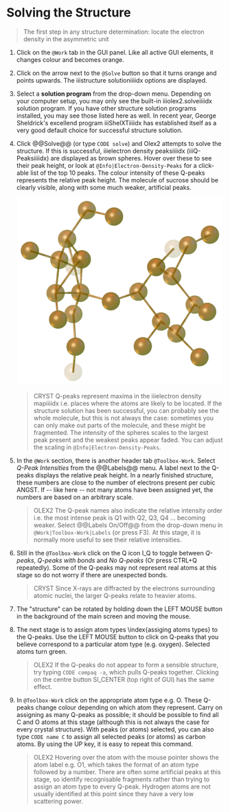# Solving the Structure
> The first step in any structure determination: locate the electron density in the asymmetric unit

1. Click on the `@Work` tab in the GUI panel. Like all active GUI elements, it changes colour and becomes orange.
2. Click on the arrow next to the `@Solve` button so that it turns orange and points upwards. The iiistructure solutioniiiidx options are displayed.
3. Select a **solution program** from the drop-down menu. Depending on your computer setup, you may only see the built-in iiiolex2.solveiiiidx solution program. If you have other structure solution programs installed, you may see those listed here as well. In recent year, George Sheldrick's excellend program iiiShelXTiiiidx has established itself as a very good default choice for successful structure solution.
4. Click @@Solve@@ (or type `CODE solve`) and Olex2 attempts to solve the structure. If this is successful, iiielectron density peaksiiiidx (iiiQ-Peaksiiiidx) are displayed as brown spheres. Hover over these to see their peak height, or look at `@Info|Electron-Density-Peaks` for a click-able list of the top 10 peaks. The colour intensity of these Q-peaks represents the relative peak height. The molecule of sucrose should be clearly visible, along with some much weaker, artificial peaks.

    ![40 Sucrose Q-Peaks. You can easily recognise the structure from the position of the electron density peaks.](sucrose_peaks.png)

    >CRYST Q-peaks represent maxima in the iiielectron density mapiiiidx  i.e. places where the atoms are likely to be located. If the structure solution has been successful, you can probably see the whole molecule, but this is not always the case: sometimes you can only make out parts of the molecule, and these might be fragmented. The intensity of the spheres scales to the largest peak present and the weakest peaks appear faded. You can adjust the scaling in `@Info|Electron-Density-Peaks`.

5. In the `@Work` section, there is another header tab `@Toolbox-Work`. Select *Q-Peak Intensities* from the @@Labels@@ menu. A label next to the Q-peaks displays the relative peak height. In a nearly finished structure, these numbers are close to the number of electrons present per cubic ANGST. If -- like here -- not many atoms have been assigned yet, the numbers are based on an arbitrary scale.

    >OLEX2 The Q-peak names also indicate the relative intensity order i.e. the most intense peak is Q1 with Q2, Q3, Q4 ... becoming weaker. Select @@Labels On/Off@@ from the drop-down menu in `@Work|Toolbox-Work|Labels` (or press F3). At this stage, it is normally more useful to see their relative intensities.

6. Still in the `@Toolbox-Work` click on the Q icon I_Q to toggle between *Q-peaks*, *Q-peaks with bonds* and *No Q-peaks* (Or press CTRL+Q repeatedly). Some of the Q-peaks may not represent real atoms at this stage so do not worry if there are unexpected bonds.

    >CRYST Since X-rays are diffracted by the electrons surrounding atomic nuclei, the larger Q-peaks relate to heavier atoms.

7. The "structure" can be rotated by holding down the LEFT MOUSE button in the background of the main screen and moving the mouse.

8. The next stage is to assign atom types \index{assiging atoms types} to the Q-peaks. Use the LEFT MOUSE button to click on Q-peaks that you believe correspond to a particular atom type (e.g. oxygen). Selected atoms turn green.

    >OLEX2 If the Q-peaks do not appear to form a sensible structure, try typing `CODE compaq -a`, which pulls Q-peaks together. Clicking on the centre button SI_CENTER (top right of GUI) has the same effect.

9. In `@Toolbox-Work` click on the appropriate atom type e.g. O. These Q-peaks change colour depending on which atom they represent. Carry on assigning as many Q-peaks as possible; it should be possible to find all C and O atoms at this stage (although this is not always the case for every crystal structure). With peaks (or atoms) selected, you can also type `CODE name C` to assign all selected peaks (or atoms) as carbon atoms. By using the UP key, it is easy to repeat this command.

    >OLEX2 Hovering over the atom with the mouse pointer shows the atom label e.g. O1, which takes the format of an atom type followed by a number. There are often some artificial peaks at this stage, so identify recognisable fragments rather than trying to assign an atom type to every Q-peak. Hydrogen atoms are not usually identified at this point since they have a very low scattering power.
